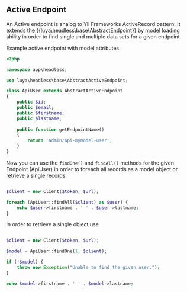 ## Active Endpoint

An Active endpoint is analog to Yii Frameworks ActiveRecord pattern. It extends the {{luya\headless\base\AbstractEndpoint}} by model loading ability in order to find single and multiple data sets for a given endpoint.

Example active endpoint with model attributes

```php
<?php

namespace app\headless;

use luya\headless\base\AbstractActiveEndpoint;

class ApiUser extends AbstractActiveEndpoint
{
    public $id;
    public $email;
    public $firstname;
    public $lastname;
    
    public function getEndpointName()
    {
        return 'admin/api-mymodel-user';
    }
}
```

Now you can use the `findOne()` and `findAll()` methods for the given Endpoint (ApiUser) in order to foreach all records as a model object or retrieve a single records.

```php

$client = new Client($token, $url);

foreach (ApiUser::findAll($client) as $user) {
    echo $user->firstname . ' ' . $user->lastname;
}
```

In order to retrieve a single object use

```php

$client = new Client($token, $url);

$model = ApiUser::findOne(1, $client);

if (!$model) {
    throw new Exception("Unable to find the given user.");
}

echo $model->firstname . ' ' . $model->lastname;
```